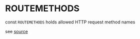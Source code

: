 
# ROUTEMETHODS

const `ROUTEMETHODS` holds  allowed HTTP request method names

see [source](../../src/constants/routemethods.mjs)
    